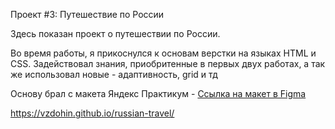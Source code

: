 Проект #3: Путешествие по России

Здесь показан проект о путешествии по России.

Во время работы, я прикоснулся к основам верстки на языках HTML и CSS.
Задействовал знания, приобритенные в первых двух работах, а так же использовал новые - адаптивность, grid и тд

Основу брал с макета Яндекс Практикум - [Ссылка на макет в Figma](https://www.figma.com/file/5S2WSbEFL6awjVWJ0NWL8Q/Sprint-3_-Russia-_-desktop-mobile?node-id=28503%3A0)

https://vzdohin.github.io/russian-travel/
